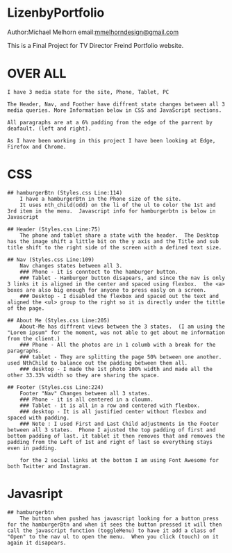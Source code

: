 # LizenbyPortfolio

Author:Michael Melhorn
email:mmelhorndesign@gmail.com

This is a Final Project for TV Director Freind Portfolio website.  

# OVER ALL
    I have 3 media state for the site, Phone, Tablet, PC
    
    The Header, Nav, and Foother have diffrent state changes between all 3 media queries. More Information below in CSS and JavaScript sections.

    All paragraphs are at a 6% padding from the edge of the parrent by deafault. (left and right).

    As I have been working in this project I have been looking at Edge, Firefox and Chrome.

# CSS

    ## hamburgerBtn (Styles.css Line:114)
        I have a hamburgerBtn in the Phone size of the site.
        It uses nth_child(odd) on the li of the ul to color the 1st and 3rd item in the menu.  Javascript info for hamburgerbtn is below in Javascript
        
    ## Header (Styles.css Line:75)
        The phone and tablet share a state with the header.  The Desktop has the image shift a little bit on the y axis and the Title and sub title shift to the right side of the screen with a defined text size.

    ## Nav (Styles.css Line:109)
        Nav changes states between all 3.  
        ### Phone - it is conntect to the hamburger button.  
        ### Tablet - Hamburger button disapears, and since the nav is only 3 links it is aligned in the center and spaced using flexbox.  the <a> boxes are also big enough for anyone to press easly on a screen.  
        ### Desktop - I disabled the flexbox and spaced out the text and aligned the <ul> group to the right so it is directly under the tittle of the page.  

    ## About Me (Styles.css Line:205)
        About-Me has diffrent views between the 3 states.  (I am using the "Lorem ipsum" for the moment, was not able to get about me information from the client.)
        ### Phone - All the photos are in 1 columb with a break for the paragraphs.  
        ### tablet - They are splitting the page 50% between one another.  used NthChild to balance out the padding between them all.
        ### desktop - I made the 1st photo 100% width and made all the other 33.33% width so they are sharing the space.  

    ## Footer (Styles.css Line:224)
        Footer "Nav" Changes between all 3 states.  
        ### Phone - it is all centered in a cloumn.
        ### Tablet - it is all in a row and centered with flexbox.
        ### desktop - It is all justified center without flexbox and spaced with padding.  
        ### Note : I used First and Last Child adjustments in the Footer between all 3 states.  Phone I ajusted the top padding of first and bottom padding of last. it tablet it then removes that and removes the padding from the Left of 1st and right of last so everything stays even in padding.   
        
        for the 2 social links at the bottom I am using Font Awesome for both Twitter and Instagram.

# Javasript

    ## hamburgerbtn
        The button when pushed has javascript looking for a button press for the hamburgerBtn and when it sees the button pressed it will then call the javascript function (toggleMenu) to have it add a class of "Open" to the nav ul to open the menu.  When you click (touch) on it again it disapears.